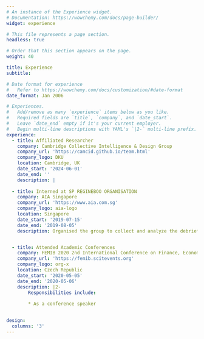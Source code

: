 ```yaml
---
# An instance of the Experience widget.
# Documentation: https://wowchemy.com/docs/page-builder/
widget: experience

# This file represents a page section.
headless: true

# Order that this section appears on the page.
weight: 40

title: Experience
subtitle:

# Date format for experience
#   Refer to https://wowchemy.com/docs/customization/#date-format
date_format: Jan 2006

# Experiences.
#   Add/remove as many `experience` items below as you like.
#   Required fields are `title`, `company`, and `date_start`.
#   Leave `date_end` empty if it's your current employer.
#   Begin multi-line descriptions with YAML's `|2-` multi-line prefix.
experience:
  - title: Affiliated Researcher
    company: Cambridge Collective Intelligence & Design Group 
    company_url: 'https://camcid.github.io/team.html'
    company_logo: DKU
    location: Cambridge, UK
    date_start: '2024-06-01'
    date_end: ''
    description: |
        
  - title: Interned at SP REGINEBOO ORGANISATION
    company: AIA Singapore
    company_url: 'https://www.aia.com.sg'
    company_logo: aia-logo
    location: Singapore
    date_start: '2019-07-15'
    date_end: '2019-08-05'
    description: Organised the group to collect and analyze the debriefing materials, then present the results.


  - title: Attended Academic Conferences
    company: FEMIB 2020 2nd International Conference on Finance, Economics, Management and IT Business
    company_url: 'https://femib.scitevents.org'
    company_logo: org-x
    location: Czech Republic
    date_start: '2020-05-05'
    date_end: '2020-05-06'
    description: |2-
        Responsibilities include:
        
        * As a conference speaker
       

design:
  columns: '3'
---
```

